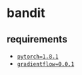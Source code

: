 # bandit

## requirements

- [`pytorch=1.8.1`](https://github.com/pytorch/pytorch/releases/tag/v1.8.1)
- [`gradientflow=0.0.1`](https://github.com/mariogeiger/gradientflow/releases/tag/0.0.1)
